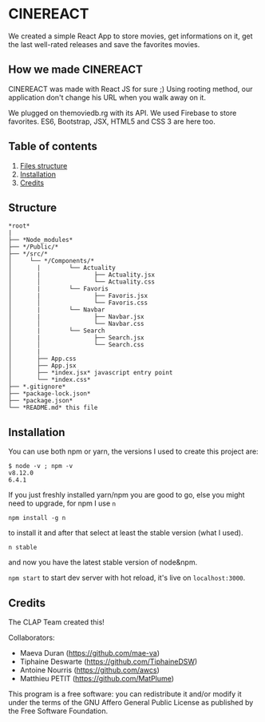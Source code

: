 # CINEREACT

We created a simple React App to store movies, get informations on it, get the last well-rated releases and save the favorites movies.

## How we made CINEREACT

CINEREACT was made with React JS for sure ;) Using rooting method, our application don't change his URL when you walk away on it. 

We plugged on themoviedb.rg with its API. We used Firebase to store favorites.
ES6, Bootstrap, JSX, HTML5 and CSS 3 are here too.

## Table of contents

1.  [Files structure](https://github.com/WildCodeSchool/nantes-0918-javascript-clap#Structure)
2.  [Installation](https://github.com/WildCodeSchool/nantes-0918-javascript-clap#Installation)
3.  [Credits](https://github.com/WildCodeSchool/nantes-0918-javascript-clap#Credits)


## Structure

```
*root*
|
├── *Node_modules*
├── */Public/*
├── */src/*
│     └── */Components/* 
│       |        └── Actuality
│       |               ├── Actuality.jsx
│       │               └── Actuality.css  
│       |        └── Favoris
│       |               ├── Favoris.jsx
│       │               └── Favoris.css 
│       |        └── Navbar
│       |               ├── Navbar.jsx
│       │               └── Navbar.css
│       |        └── Search
│       |               ├── Search.jsx
│       │               └── Search.css
│       |          
│       ├── App.css
│       ├── App.jsx
│       ├── *index.jsx* javascript entry point
│       └── *index.css*  
├── *.gitignore*
├── *package-lock.json*
├── *package.json*
└── *README.md* this file
```


## Installation

You can use both npm or yarn, the versions I used to create this project are:

```
$ node -v ; npm -v 
v8.12.0
6.4.1

```

If you just freshly installed yarn/npm you are good to go, else you might need to upgrade, for npm I use  `n`

```
npm install -g n

```

to install it and after that select at least the stable version (what I used).

```
n stable

```

and now you have the latest stable version of node&npm.

`npm start`  to start dev server with hot reload, it's live on  `localhost:3000`.



## Credits

The CLAP Team created this! 

Collaborators:

-   Maeva Duran (https://github.com/mae-va)
-   Tiphaine Deswarte (https://github.com/TiphaineDSW)
-   Antoine Nourris (https://github.com/awcs)
-   Matthieu PETIT (https://github.com/MatPlume)


This program is a free software: you can redistribute it and/or modify it under the terms of the GNU Affero General Public License as published by the Free Software Foundation. 